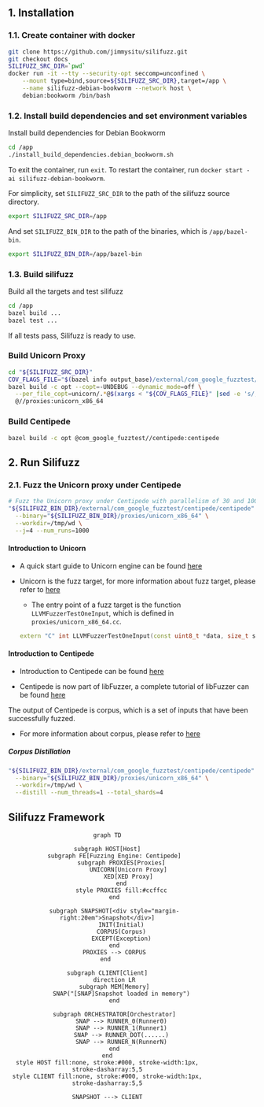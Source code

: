 ## 1. Installation

### 1.1. Create container with docker

```bash
git clone https://github.com/jimmysitu/silifuzz.git
git checkout docs
SILIFUZZ_SRC_DIR=`pwd`
docker run -it --tty --security-opt seccomp=unconfined \
    --mount type=bind,source=${SILIFUZZ_SRC_DIR},target=/app \
    --name silifuzz-debian-bookworm --network host \
    debian:bookworm /bin/bash
```

### 1.2. Install build dependencies and set environment variables

Install build dependencies for Debian Bookworm
```bash
cd /app
./install_build_dependencies.debian_bookworm.sh
```

To exit the container, run `exit`.
To restart the container, run `docker start -ai silifuzz-debian-bookworm`.

For simplicity, set `SILIFUZZ_SRC_DIR` to the path of the silifuzz source directory.

```bash
export SILIFUZZ_SRC_DIR=/app
```
And set `SILIFUZZ_BIN_DIR` to the path of the binaries, which is `/app/bazel-bin`.

```bash
export SILIFUZZ_BIN_DIR=/app/bazel-bin
```

### 1.3. Build silifuzz

Build all the targets and test silifuzz
```bash
cd /app
bazel build ...
bazel test ...
```
If all tests pass, Silifuzz is ready to use.

### Build Unicorn Proxy
```bash
cd "${SILIFUZZ_SRC_DIR}"
COV_FLAGS_FILE="$(bazel info output_base)/external/com_google_fuzztest/centipede/clang-flags.txt"
bazel build -c opt --copt=-UNDEBUG --dynamic_mode=off \
  --per_file_copt=unicorn/.*@$(xargs < "${COV_FLAGS_FILE}" |sed -e 's/,/\\,/g' -e 's/ /,/g') \
  @//proxies:unicorn_x86_64
```

### Build Centipede
```bash
bazel build -c opt @com_google_fuzztest//centipede:centipede
```
## 2. Run Silifuzz

### 2.1. Fuzz the Unicorn proxy under Centipede

```bash
# Fuzz the Unicorn proxy under Centipede with parallelism of 30 and 1000 runs.
"${SILIFUZZ_BIN_DIR}/external/com_google_fuzztest/centipede/centipede" \
  --binary="${SILIFUZZ_BIN_DIR}/proxies/unicorn_x86_64" \
  --workdir=/tmp/wd \
  --j=4 --num_runs=1000
```
#### Introduction to Unicorn
- A quick start guide to Unicorn engine can be found [here](https://www.unicorn-engine.org/docs/tutorial.html)

- Unicorn is the fuzz target, for more information about fuzz target, please refer to [here](https://github.com/google/fuzzing/blob/master/docs/good-fuzz-target.md)
  - The entry point of a fuzz target is the function `LLVMFuzzerTestOneInput`, which is defined in `proxies/unicorn_x86_64.cc`.
  ```c++
  extern "C" int LLVMFuzzerTestOneInput(const uint8_t *data, size_t size)
  ```


#### Introduction to Centipede
- Introduction to Centipede can be found [here](https://github.com/google/fuzztest/blob/main/centipede/README.md)

- Centipede is now part of libFuzzer, a complete tutorial of libFuzzer can be found [here](https://github.com/google/fuzzing/blob/master/tutorial/libFuzzerTutorial.md)

The output of Centipede is corpus, which is a set of inputs that have been successfully fuzzed.
- For more information about corpus, please refer to [here](https://llvm.org/docs/LibFuzzer.html#corpus)

##### Corpus Distillation
```bash
"${SILIFUZZ_BIN_DIR}/external/com_google_fuzztest/centipede/centipede" \
  --binary="${SILIFUZZ_BIN_DIR}/proxies/unicorn_x86_64" \
  --workdir=/tmp/wd \
  --distill --num_threads=1 --total_shards=4
```

## Silifuzz Framework

<div align="center" style="width: 80%">

```mermaid
graph TD

subgraph HOST[Host]
    subgraph FE[Fuzzing Engine: Centipede]
        subgraph PROXIES[Proxies]
            UNICORN[Unicorn Proxy]
            XED[XED Proxy]
        end
        style PROXIES fill:#ccffcc
    end

	subgraph SNAPSHOT[<div style="margin-right:20em">Snapshot</div>]
	    INIT(Initial)
	    CORPUS(Corpus)
	    EXCEPT(Exception)
	end
    PROXIES --> CORPUS
end 

subgraph CLIENT[Client]
    direction LR
    subgraph MEM[Memory]
        SNAP("[SNAP]Snapshot loaded in memory")
    end

    subgraph ORCHESTRATOR[Orchestrator]
        SNAP --> RUNNER_0(Runner0)
        SNAP --> RUNNER_1(Runner1)
        SNAP --> RUNNER_DOT(......)
        SNAP --> RUNNER_N(RunnerN)
    end
end
style HOST fill:none, stroke:#000, stroke-width:1px, stroke-dasharray:5,5
style CLIENT fill:none, stroke:#000, stroke-width:1px, stroke-dasharray:5,5

SNAPSHOT ---> CLIENT
```

</div>